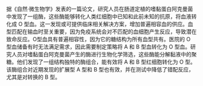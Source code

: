 据《自然·微生物学》发表的一篇论文，研究人员在肠道定植的嗜黏蛋白阿克曼菌中发现了一组酶，这些酶能够转化人类红细胞中已知和此前未知的抗原，将血液转化成 O 型血。这一发现或可提供临床相关解决方案，增加普遍相容血的供应。血型匹配在输血时至关重要，因为免疫系统会对不匹配的血细胞产生反应，导致潜在致命反应。O型血具有普遍相容性，因为它的糖结构为所有血型共有。医院的 O 型血储备有时无法满足需求，因此需要制定策略将 A 和 B 型血转化为 O 型血。研究人员对嗜黏蛋白阿克曼菌产生的酶进行生物化学筛选，这些酶能分解黏液中的聚糖。他们发现了一组结构独特的酶组合，能有效将 A 和 B 型红细胞转化为 O 型。该酶组合对近期发现的扩展型 A 型和 B 型也有效，并在测试中降低了错配反应，尤其是对转换的 B 型。